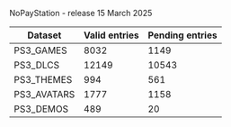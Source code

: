 NoPayStation - release 15 March 2025

|  Dataset  |Valid entries|Pending entries|
|-----------|-------------|---------------|
| PS3_GAMES |     8032    |      1149     |
|  PS3_DLCS |    12149    |     10543     |
| PS3_THEMES|     994     |      561      |
|PS3_AVATARS|     1777    |      1158     |
| PS3_DEMOS |     489     |       20      |